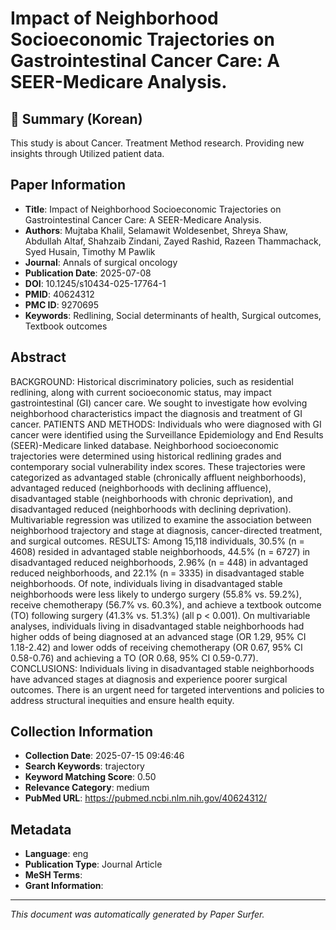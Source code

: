# Impact of Neighborhood Socioeconomic Trajectories on Gastrointestinal Cancer Care: A SEER-Medicare Analysis.

## 📝 Summary (Korean)
This study is about Cancer. Treatment Method research. Providing new insights through Utilized patient data.

## Paper Information
- **Title**: Impact of Neighborhood Socioeconomic Trajectories on Gastrointestinal Cancer Care: A SEER-Medicare Analysis.
- **Authors**: Mujtaba Khalil, Selamawit Woldesenbet, Shreya Shaw, Abdullah Altaf, Shahzaib Zindani, Zayed Rashid, Razeen Thammachack, Syed Husain, Timothy M Pawlik
- **Journal**: Annals of surgical oncology
- **Publication Date**: 2025-07-08
- **DOI**: 10.1245/s10434-025-17764-1
- **PMID**: 40624312
- **PMC ID**: 9270695
- **Keywords**: Redlining, Social determinants of health, Surgical outcomes, Textbook outcomes

## Abstract
BACKGROUND: Historical discriminatory policies, such as residential redlining, along with current socioeconomic status, may impact gastrointestinal (GI) cancer care. We sought to investigate how evolving neighborhood characteristics impact the diagnosis and treatment of GI cancer. PATIENTS AND METHODS: Individuals who were diagnosed with GI cancer were identified using the Surveillance Epidemiology and End Results (SEER)-Medicare linked database. Neighborhood socioeconomic trajectories were determined using historical redlining grades and contemporary social vulnerability index scores. These trajectories were categorized as advantaged stable (chronically affluent neighborhoods), advantaged reduced (neighborhoods with declining affluence), disadvantaged stable (neighborhoods with chronic deprivation), and disadvantaged reduced (neighborhoods with declining deprivation). Multivariable regression was utilized to examine the association between neighborhood trajectory and stage at diagnosis, cancer-directed treatment, and surgical outcomes. RESULTS: Among 15,118 individuals, 30.5% (n = 4608) resided in advantaged stable neighborhoods, 44.5% (n = 6727) in disadvantaged reduced neighborhoods, 2.96% (n = 448) in advantaged reduced neighborhoods, and 22.1% (n = 3335) in disadvantaged stable neighborhoods. Of note, individuals living in disadvantaged stable neighborhoods were less likely to undergo surgery (55.8% vs. 59.2%), receive chemotherapy (56.7% vs. 60.3%), and achieve a textbook outcome (TO) following surgery (41.3% vs. 51.3%) (all p < 0.001). On multivariable analyses, individuals living in disadvantaged stable neighborhoods had higher odds of being diagnosed at an advanced stage (OR 1.29, 95% CI 1.18-2.42) and lower odds of receiving chemotherapy (OR 0.67, 95% CI 0.58-0.76) and achieving a TO (OR 0.68, 95% CI 0.59-0.77). CONCLUSIONS: Individuals living in disadvantaged stable neighborhoods have advanced stages at diagnosis and experience poorer surgical outcomes. There is an urgent need for targeted interventions and policies to address structural inequities and ensure health equity.

## Collection Information
- **Collection Date**: 2025-07-15 09:46:46
- **Search Keywords**: trajectory
- **Keyword Matching Score**: 0.50
- **Relevance Category**: medium
- **PubMed URL**: https://pubmed.ncbi.nlm.nih.gov/40624312/

## Metadata
- **Language**: eng
- **Publication Type**: Journal Article
- **MeSH Terms**: 
- **Grant Information**: 

---
*This document was automatically generated by Paper Surfer.*
